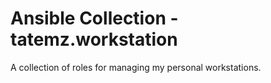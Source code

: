 # Ansible Collection - tatemz.workstation

A collection of roles for managing my personal workstations.